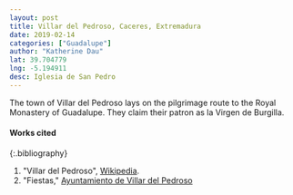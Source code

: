 ```yaml
---
layout: post
title: Villar del Pedroso, Caceres, Extremadura
date: 2019-02-14
categories: ["Guadalupe"]
author: "Katherine Dau"
lat: 39.704779
lng: -5.194911
desc: Iglesia de San Pedro
---
```

The town of Villar del Pedroso lays on the pilgrimage route to the Royal Monastery of Guadalupe. They claim their patron as la Virgen de Burgilla.

#### Works cited

{:.bibliography}
1. "Villar del Pedroso", [Wikipedia](https://es.wikipedia.org/wiki/Villar_del_Pedroso).
2. "Fiestas," [Ayuntamiento de Villar del Pedroso](http://www.villardelpedroso.es/fiestas/-/publicador/fiestas-en-honor-de-la-virgen-de-burguilla/meAdUnz2AdLb)
